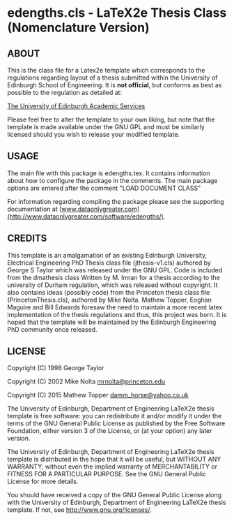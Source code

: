 # edengths.cls - LaTeX2e Thesis Class (Nomenclature Version)

## ABOUT

This is the class file for a Latex2e template which corresponds to the
regulations regarding layout of a thesis submitted within the University
of Edinburgh School of Engineering. It is **not official**, but conforms
as best as possible to the regulation as detailed at:

[The University of Edinburgh Academic Services](http://www.ed.ac.uk/academic-services/students/thesis-submission)

Please feel free to alter the template to your own liking, but note that
the template is made available under the GNU GPL and must be similarly
licensed should you wish to release your modified template.

## USAGE

The main file with this package is edengths.tex. It contains information about
how to configure the package in the comments. The main package options are 
entered after the comment "LOAD DOCUMENT CLASS"

For information regarding compiling the package please see the supporting 
documentation at
[www.dataonlygreater.com](http://www.dataonlygreater.com/software/edengths/).

## CREDITS

This template is an amalgamation of an existing Edinburgh University,
Electrical Engineering PhD Thesis class file (jthesis-v1.cls) authored by
George S Taylor which was released under the GNU GPL.
Code is included from the dmathesis class Written by M. Imran
for a thesis according to the university of Durham regulation, which was
released without copyright. It also contains ideas (possibly code) from the
Princeton thesis class file (PrincetonThesis.cls), authored by Mike Nolta.
Mathew Topper, Eoghan Maguire and Bill Edwards foresaw the need to maintain a
more recent latex implementation of the thesis regulations and thus, this
project was born. It is hoped that the template will be maintained by the
Edinburgh Engineering PhD community once released.

## LICENSE

Copyright (C) 1998 George Taylor

Copyright (C) 2002 Mike Nolta <mrnolta@princeton.edu>

Copyright (C) 2015 Mathew Topper <damm_horse@yahoo.co.uk>

The University of Edinburgh, Department of Engineering LaTeX2e thesis
template is free software: you can redistribute it and/or modify
it under the terms of the GNU General Public License as published by
the Free Software Foundation, either version 3 of the License, or
(at your option) any later version.

The University of Edinburgh, Department of Engineering LaTeX2e thesis
template is distributed in the hope that it will be useful,
but WITHOUT ANY WARRANTY; without even the implied warranty of
MERCHANTABILITY or FITNESS FOR A PARTICULAR PURPOSE.  See the
GNU General Public License for more details.

You should have received a copy of the GNU General Public License
along with the University of Edinburgh, Department of Engineering
LaTeX2e thesis template.  If not, see <http://www.gnu.org/licenses/>.
